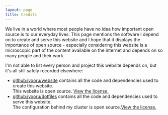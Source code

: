 ```yaml
---
layout: page
title: Credits
---
```


We live in a world where most people have no idea how important open source is to our everyday lives. This page mentions the software I depend on to create and serve this website and I hope that it displays the importance of open source - especially considering this website is a microscopic part of the content available on the internet and depends on so many people and their work.

I'm not able to list every person and project this website depends on, but it's all still safely recorded elsewhere:

- <a href="https://github.com/jyooru/website" target="_blank" rel="noopener">github:jyooru/website</a> contains all the code and dependencies used to create this website.<br>This website is open source. <a href="/license">View the license.</a>
- <a href="https://github.com/jyooru/dotfiles" target="_blank" rel="noopener">github:jyooru/dotfiles</a> contains all the code and dependencies used to serve this website.<br>The configuration behind my cluster is open source.<a href="https://github.com/jyooru/dotfiles/blob/main/LICENSE" target="_blank" rel="noopener">View the license.</a>
